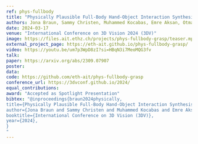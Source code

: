 ```yaml
---
ref: phys-fullbody
title: "Physically Plausible Full-Body Hand-Object Interaction Synthesis"
authors: Jona Braun, Sammy Christen, Muhammed Kocabas, Emre Aksan, Otmar Hilliges
date: 2024-03-17
venue: "International Conference on 3D Vision 2024 (3DV)"
image: https://files.ait.ethz.ch/projects/phys-fullbody-grasp/teaser.mp4
external_project_page: https://eth-ait.github.io/phys-fullbody-grasp/
video: https://youtu.be/um7p3WpD8zI?si=HBqN3i7MeoMQG3fv
talk: 
paper: https://arxiv.org/abs/2309.07907
poster: 
data: 
code: https://github.com/eth-ait/phys-fullbody-grasp
conference_url: https://3dvconf.github.io/2024/
equal_contributions: 
award: "Accepted as Spotlight Presentation"
bibtex: "@inproceedings{braun2024physically,
title={Physically Plausible Full-Body Hand-Object Interaction Synthesis},
author={Jona Braun and Sammy Christen and Muhammed Kocabas and Emre Aksan and Otmar Hilliges},
booktitle={International Conference on 3D Vision (3DV)},
year={2024},
}
"
---
```


